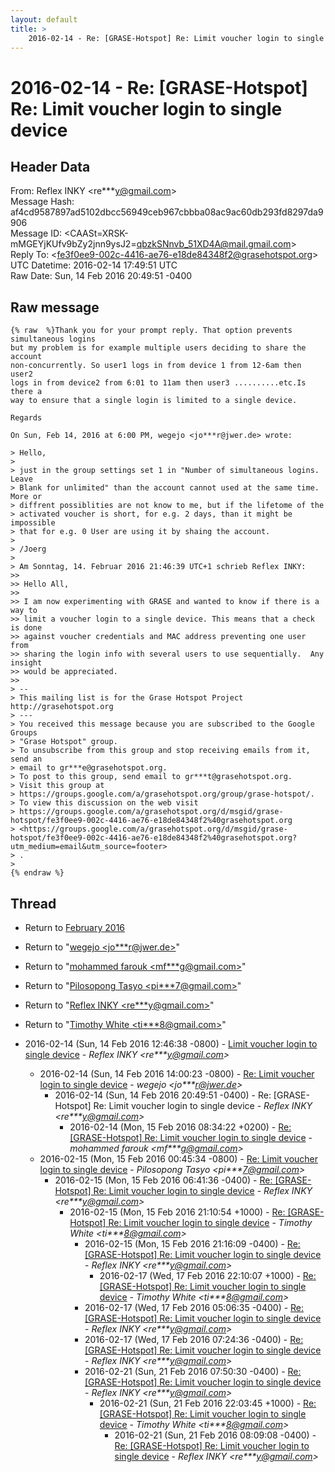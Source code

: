 ```yaml
---
layout: default
title: >
    2016-02-14 - Re: [GRASE-Hotspot] Re: Limit voucher login to single device
---
```


# 2016-02-14 - Re: [GRASE-Hotspot] Re: Limit voucher login to single device

## Header Data

From: Reflex INKY \<re***y@gmail.com\><br>
Message Hash: af4cd9587897ad5102dbcc56949ceb967cbbba08ac9ac60db293fd8297da9906<br>
Message ID: \<CAASt=XRSK-mMGEYjKUfv9bZy2jnn9ysJ2=qbzkSNnvb_51XD4A@mail.gmail.com\><br>
Reply To: \<fe3f0ee9-002c-4416-ae76-e18de84348f2@grasehotspot.org\><br>
UTC Datetime: 2016-02-14 17:49:51 UTC<br>
Raw Date: Sun, 14 Feb 2016 20:49:51 -0400<br>

## Raw message

```
{% raw  %}Thank you for your prompt reply. That option prevents simultaneous logins
but my problem is for example multiple users deciding to share the account
non-concurrently. So user1 logs in from device 1 from 12-6am then user2
logs in from device2 from 6:01 to 11am then user3 ..........etc.Is there a
way to ensure that a single login is limited to a single device.

Regards

On Sun, Feb 14, 2016 at 6:00 PM, wegejo <jo***r@jwer.de> wrote:

> Hello,
>
> just in the group settings set 1 in "Number of simultaneous logins. Leave
> Blank for unlimited" than the account cannot used at the same time. More or
> diffrent possiblities are not know to me, but if the lifetome of the
> activated voucher is short, for e.g. 2 days, than it might be impossible
> that for e.g. 0 User are using it by shaing the account.
>
> /Joerg
>
> Am Sonntag, 14. Februar 2016 21:46:39 UTC+1 schrieb Reflex INKY:
>>
>> Hello All,
>>
>> I am now experimenting with GRASE and wanted to know if there is a way to
>> limit a voucher login to a single device. This means that a check is done
>> against voucher credentials and MAC address preventing one user from
>> sharing the login info with several users to use sequentially.  Any insight
>> would be appreciated.
>>
> --
> This mailing list is for the Grase Hotspot Project http://grasehotspot.org
> ---
> You received this message because you are subscribed to the Google Groups
> "Grase Hotspot" group.
> To unsubscribe from this group and stop receiving emails from it, send an
> email to gr***e@grasehotspot.org.
> To post to this group, send email to gr***t@grasehotspot.org.
> Visit this group at
> https://groups.google.com/a/grasehotspot.org/group/grase-hotspot/.
> To view this discussion on the web visit
> https://groups.google.com/a/grasehotspot.org/d/msgid/grase-hotspot/fe3f0ee9-002c-4416-ae76-e18de84348f2%40grasehotspot.org
> <https://groups.google.com/a/grasehotspot.org/d/msgid/grase-hotspot/fe3f0ee9-002c-4416-ae76-e18de84348f2%40grasehotspot.org?utm_medium=email&utm_source=footer>
> .
>
{% endraw %}
```

## Thread

+ Return to [February 2016](/archive/2016/02)

+ Return to "[wegejo <jo***r<span>@</span>jwer.de>](/authors/jo___r_at_jwer_de)"
+ Return to "[mohammed farouk <mf***g<span>@</span>gmail.com>](/authors/mf___g_at_gmail_com)"
+ Return to "[Pilosopong Tasyo <pi***7<span>@</span>gmail.com>](/authors/pi___7_at_gmail_com)"
+ Return to "[Reflex INKY <re***y<span>@</span>gmail.com>](/authors/re___y_at_gmail_com)"
+ Return to "[Timothy White <ti***8<span>@</span>gmail.com>](/authors/ti___8_at_gmail_com)"

+ 2016-02-14 (Sun, 14 Feb 2016 12:46:38 -0800) - [Limit voucher login to single device](/archive/2016/02/1ef65ae540f4509233e5c4916da20d4f2fc8e86cbd2baf502b015bed4a474498) - _Reflex INKY \<re***y@gmail.com\>_
  + 2016-02-14 (Sun, 14 Feb 2016 14:00:23 -0800) - [Re: Limit voucher login to single device](/archive/2016/02/eb142ae275c0cb39a65cd406fd594bd81ac2ae275df3a14cd80f97061c0164b9) - _wegejo \<jo***r@jwer.de\>_
    + 2016-02-14 (Sun, 14 Feb 2016 20:49:51 -0400) - Re: [GRASE-Hotspot] Re: Limit voucher login to single device - _Reflex INKY \<re***y@gmail.com\>_
      + 2016-02-14 (Mon, 15 Feb 2016 08:34:22 +0200) - [Re: [GRASE-Hotspot] Re: Limit voucher login to single device](/archive/2016/02/b1c73ca7707c3839c2b44fe17aa2092c0062a728cc8fde7d380373d1252d644a) - _mohammed farouk \<mf***g@gmail.com\>_
  + 2016-02-15 (Mon, 15 Feb 2016 00:45:34 -0800) - [Re: Limit voucher login to single device](/archive/2016/02/4626df342fca79b5adba3a7486e9d6ae391dd5813d9acca551f59cf9ae42909b) - _Pilosopong Tasyo \<pi***7@gmail.com\>_
    + 2016-02-15 (Mon, 15 Feb 2016 06:41:36 -0400) - [Re: [GRASE-Hotspot] Re: Limit voucher login to single device](/archive/2016/02/5eaeba57a2ff7822d850daee38d002366062943f863aea262c608d70401ff980) - _Reflex INKY \<re***y@gmail.com\>_
      + 2016-02-15 (Mon, 15 Feb 2016 21:10:54 +1000) - [Re: [GRASE-Hotspot] Re: Limit voucher login to single device](/archive/2016/02/6a7acfb1150b8c7f82119c803e64b4f173d1353a1bc293bf8ea50ed253672927) - _Timothy White \<ti***8@gmail.com\>_
        + 2016-02-15 (Mon, 15 Feb 2016 21:16:09 -0400) - [Re: [GRASE-Hotspot] Re: Limit voucher login to single device](/archive/2016/02/4187c4fb67fdf199800e8e52965195eb0d6116c18e8b81a4097596616b078158) - _Reflex INKY \<re***y@gmail.com\>_
          + 2016-02-17 (Wed, 17 Feb 2016 22:10:07 +1000) - [Re: [GRASE-Hotspot] Re: Limit voucher login to single device](/archive/2016/02/cf8f72aa84c3ce4e4359e61922fc38065edf86935ea6e0c68a4d6061c262114b) - _Timothy White \<ti***8@gmail.com\>_
        + 2016-02-17 (Wed, 17 Feb 2016 05:06:35 -0400) - [Re: [GRASE-Hotspot] Re: Limit voucher login to single device](/archive/2016/02/a0b2b804da3fb474dd7e47477deef6e0134011307fe749e4b1ee0d9c60a05d95) - _Reflex INKY \<re***y@gmail.com\>_
        + 2016-02-17 (Wed, 17 Feb 2016 07:24:36 -0400) - [Re: [GRASE-Hotspot] Re: Limit voucher login to single device](/archive/2016/02/43662b731f8194812717029d9e7190ba3a8e53137429464eb318662c632f9a01) - _Reflex INKY \<re***y@gmail.com\>_
        + 2016-02-21 (Sun, 21 Feb 2016 07:50:30 -0400) - [Re: [GRASE-Hotspot] Re: Limit voucher login to single device](/archive/2016/02/4f860bd368af92ae461c97e64d9fb8b2e63284bd22ea82e2fedbd53825ae379b) - _Reflex INKY \<re***y@gmail.com\>_
          + 2016-02-21 (Sun, 21 Feb 2016 22:03:45 +1000) - [Re: [GRASE-Hotspot] Re: Limit voucher login to single device](/archive/2016/02/5a0912fe6b9ad95fe4ac5f88fcfe8cb047cd4f6a55a7633c442324eec9f0d8d6) - _Timothy White \<ti***8@gmail.com\>_
            + 2016-02-21 (Sun, 21 Feb 2016 08:09:08 -0400) - [Re: [GRASE-Hotspot] Re: Limit voucher login to single device](/archive/2016/02/15744eda6e2da3bf3f20e01789b0a4c740dd92ee002a4584ce7a00b5f5bfecee) - _Reflex INKY \<re***y@gmail.com\>_


